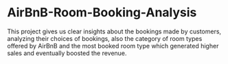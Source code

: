 # AirBnB-Room-Booking-Analysis
This project gives us clear insights about the bookings made by customers, analyzing their choices of bookings, also the category of room types offered by AirBnB and the most booked room type which generated higher sales and eventually boosted the revenue.

